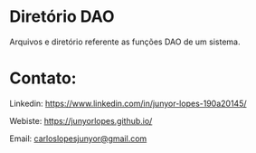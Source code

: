 # Diretório DAO
Arquivos e diretório referente as funções DAO de um sistema.
# Contato:

Linkedin: https://www.linkedin.com/in/junyor-lopes-190a20145/

Webiste: https://junyorlopes.github.io/

Email: carloslopesjunyor@gmail.com
